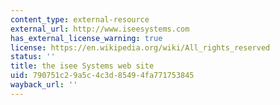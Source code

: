 ```yaml
---
content_type: external-resource
external_url: http://www.iseesystems.com
has_external_license_warning: true
license: https://en.wikipedia.org/wiki/All_rights_reserved
status: ''
title: the isee Systems web site
uid: 790751c2-9a5c-4c3d-8549-4fa771753845
wayback_url: ''
---
```

